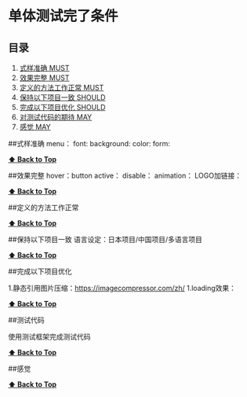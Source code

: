 # 单体测试完了条件

<a name="table-of-contents"></a>
## 目录

  1. [式样准确 MUST](#style)
  1. [效果完整 MUST](#effect)
  1. [定义的方法工作正常 MUST](#function)
  1. [保持以下项目一致 SHOULD](#arrays)
  1. [完成以下项目优化 SHOULD](#destructuring)
  1. [对测试代码的期待 MAY](#strings)
  1. [感觉 MAY](#functions)

<a name="style"></a>
##式样准确
menu：
font:
background:
color:
form:

**[⬆ Back to Top](#table-of-contents)**

<a name="effect"></a>
##效果完整
hover：button 
active：
disable：
animation：
LOGO加链接：

**[⬆ Back to Top](#table-of-contents)**

<a name="function"></a>
##定义的方法工作正常

**[⬆ Back to Top](#table-of-contents)**

<a name="types"></a>
##保持以下项目一致
语言设定：日本项目/中国项目/多语言项目

**[⬆ Back to Top](#table-of-contents)**

<a name="types"></a>
##完成以下项目优化

  1.静态引用图片压缩：https://imagecompressor.com/zh/
  1.loading效果：

**[⬆ Back to Top](#table-of-contents)**

<a name="types"></a>
##测试代码

使用测试框架完成测试代码

**[⬆ Back to Top](#table-of-contents)**

<a name="types"></a>
##感觉

**[⬆ Back to Top](#table-of-contents)**